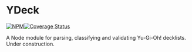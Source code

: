 # YDeck

[![NPM](https://nodei.co/npm/ydeck.png)](https://nodei.co/npm/ydeck/)[![Coverage Status](https://coveralls.io/repos/github/AlphaKretin/ydeck/badge.svg?t=4MmwvJ)](https://coveralls.io/github/AlphaKretin/ydeck)

A Node module for parsing, classifying and validating Yu-Gi-Oh! decklists. Under construction.
